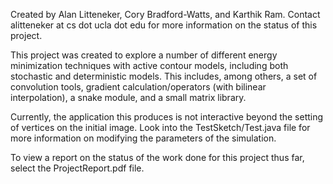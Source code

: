 Created by Alan Litteneker, Cory Bradford-Watts, and Karthik Ram.
Contact alitteneker at cs dot ucla dot edu for more information on the status of this project.

This project was created to explore a number of different energy minimization techniques with active contour models, including both stochastic and deterministic models.
This includes, among others, a set of convolution tools, gradient calculation/operators (with bilinear interpolation), a snake module, and a small matrix library.

Currently, the application this produces is not interactive beyond the setting of vertices on the initial image. Look into the TestSketch/Test.java file for more information on modifying the parameters of the simulation.

To view a report on the status of the work done for this project thus far, select the ProjectReport.pdf file.
